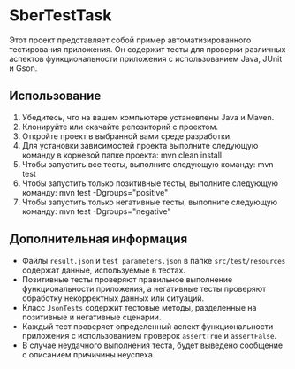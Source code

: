 # SberTestTask

Этот проект представляет собой пример автоматизированного тестирования приложения. Он содержит тесты для проверки различных аспектов функциональности приложения с использованием Java, JUnit и Gson.

## Использование

1. Убедитесь, что на вашем компьютере установлены Java и Maven.
2. Клонируйте или скачайте репозиторий с проектом.
3. Откройте проект в выбранной вами среде разработки.
4. Для установки зависимостей проекта выполните следующую команду в корневой папке проекта:
mvn clean install
5. Чтобы запустить все тесты, выполните следующую команду:
mvn test
6. Чтобы запустить только позитивные тесты, выполните следующую команду:
mvn test -Dgroups="positive"
7. Чтобы запустить только негативные тесты, выполните следующую команду:
mvn test -Dgroups="negative"

## Дополнительная информация

- Файлы `result.json` и `test_parameters.json` в папке `src/test/resources` содержат данные, используемые в тестах.
- Позитивные тесты проверяют правильное выполнение функциональности приложения, а негативные тесты проверяют обработку некорректных данных или ситуаций.
- Класс `JsonTests` содержит тестовые методы, разделенные на позитивные и негативные сценарии.
- Каждый тест проверяет определенный аспект функциональности приложения с использованием проверок `assertTrue` и `assertFalse`.
- В случае неудачного выполнения теста, будет выведено сообщение с описанием причичины неуспеха.
